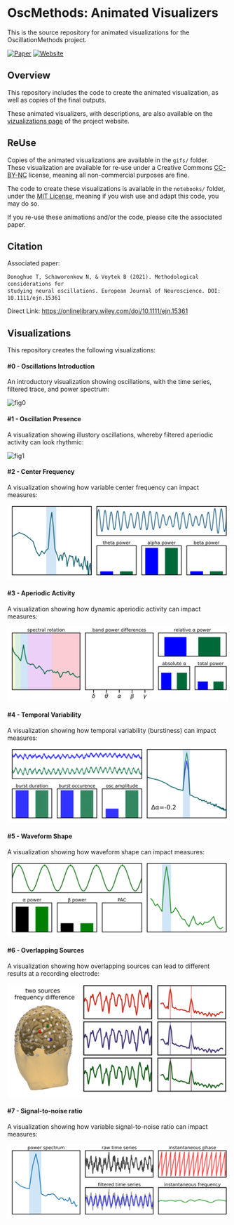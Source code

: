 # OscMethods: Animated Visualizers

This is the source repository for animated visualizations for the OscillationMethods project.

[![Paper](https://img.shields.io/badge/paper-10.1111/ejn.15361-informational.svg)](https://doi.org/10.1111/ejn.15361)
[![Website](https://img.shields.io/badge/site-oscillationmethods.github.io-informational.svg)](https://oscillationmethods.github.io)

## Overview

This repository includes the code to create the animated visualization, as well as copies of the final outputs. 

These animated visualizers, with descriptions, are also available on the 
[vizualizations page](https://oscillationmethods.github.io/docs/viz.html)
of the project website.

## ReUse

Copies of the animated visualizations are available in the `gifs/` folder. 
These visualization are available for re-use under a Creative Commons 
[CC-BY-NC](https://creativecommons.org/licenses/by-nc/4.0/) 
license, meaning all non-commercial purposes are fine. 

The code to create these visualizations is available in the `notebooks/` folder, under the
[MIT License](https://github.com/OscillationMethods/Visualizers/blob/main/notebooks/LICENSE), 
meaning if you wish use and adapt this code, you may do so. 

If you re-use these animations and/or the code, please cite the associated paper. 

## Citation

Associated paper:

    Donoghue T, Schaworonkow N, & Voytek B (2021). Methodological considerations for
    studying neural oscillations. European Journal of Neuroscience. DOI: 10.1111/ejn.15361

Direct Link: https://onlinelibrary.wiley.com/doi/10.1111/ejn.15361

## Visualizations

This repository creates the following visualizations:

#### #0 - Oscillations Introduction

An introductory visualization showing oscillations, with the time series, filtered trace, and power spectrum:

![fig0](/gifs/fig0.gif)

#### #1 - Oscillation Presence

A visualization showing illustory oscillations, whereby filtered aperiodic activity can look rhythmic:

![fig1](/gifs/fig1.gif)

#### #2 - Center Frequency

A visualization showing how variable center frequency can impact measures:

![fig2](/gifs/fig2.gif)

#### #3 - Aperiodic Activity

A visualization showing how dynamic aperiodic activity can impact measures:

![fig3](/gifs/fig3.gif)

#### #4 - Temporal Variability

A visualization showing how temporal variability (burstiness) can impact measures:

![fig4](/gifs/fig4.gif)

#### #5 - Waveform Shape

A visualization showing how waveform shape can impact measures:

![fig5](/gifs/fig5.gif)

#### #6 - Overlapping Sources

A visualization showing how overlapping sources can lead to different results at a recording electrode:

![fig6](/gifs/fig6.gif)

#### #7 - Signal-to-noise ratio

A visualization showing how variable signal-to-noise ratio can impact measures:

![fig7](/gifs/fig7.gif)
